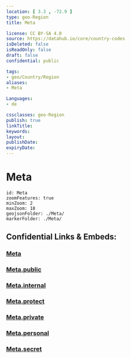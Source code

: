 ```yaml
---
location: [ 3.3 , -72.9 ] 
type: geo-Region
title: Meta

license: CC BY-SA 4.0
source: https://datahub.io/core/country-codes
isDeleted: false
isReadOnly: false
draft: false
confidential: public

tags:
- geo/Country/Region
aliases:
- Meta

Languages:
- de

cssclasses: geo-Region
publish: true
linkTitle: 
keywords: 
layout: 
publishDate: 
expiryDate: 
---
```


# Meta

```leaflet
id: Meta
zoomFeatures: true 
minZoom: 2 
maxZoom: 18
geojsonFolder: ./Meta/
markerFolder: ./Meta/
```


## Confidential Links & Embeds: 

### [Meta](/_Standards/Earth/Continent/America~South/Colombia/departments~Colombia/Meta.md) 

### [Meta.public](/_public/Earth/Continent/America~South/Colombia/departments~Colombia/Meta.public.md) 

### [Meta.internal](/_internal/Earth/Continent/America~South/Colombia/departments~Colombia/Meta.internal.md) 

### [Meta.protect](/_protect/Earth/Continent/America~South/Colombia/departments~Colombia/Meta.protect.md) 

### [Meta.private](/_private/Earth/Continent/America~South/Colombia/departments~Colombia/Meta.private.md) 

### [Meta.personal](/_personal/Earth/Continent/America~South/Colombia/departments~Colombia/Meta.personal.md) 

### [Meta.secret](/_secret/Earth/Continent/America~South/Colombia/departments~Colombia/Meta.secret.md)

